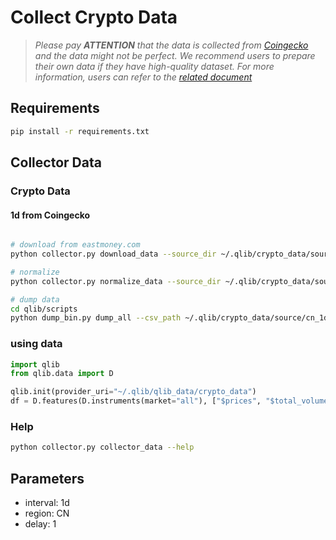 # Collect Crypto Data

> *Please pay **ATTENTION** that the data is collected from [Coingecko](https://www.coingecko.com/en/api) and the data might not be perfect. We recommend users to prepare their own data if they have high-quality dataset. For more information, users can refer to the [related document](https://qlib.readthedocs.io/en/latest/component/data.html#converting-csv-format-into-qlib-format)*

## Requirements

```bash
pip install -r requirements.txt
```

## Collector Data


### Crypto Data

#### 1d from Coingecko

```bash

# download from eastmoney.com
python collector.py download_data --source_dir ~/.qlib/crypto_data/source/cn_1d --region CN --start 2015-01-01 --end 2021-11-30 --delay 1 --interval 1d

# normalize
python collector.py normalize_data --source_dir ~/.qlib/crypto_data/source/cn_1d --normalize_dir ~/.qlib/crypto_data/source/cn_1d_nor --region CN --interval 1d --date_field_name date

# dump data
cd qlib/scripts
python dump_bin.py dump_all --csv_path ~/.qlib/crypto_data/source/cn_1d_nor --qlib_dir ~/.qlib/qlib_data/crypto_data --freq day --date_field_name date --include_fields prices,total_volumes,market_caps

```

### using data

```python
import qlib
from qlib.data import D

qlib.init(provider_uri="~/.qlib/qlib_data/crypto_data")
df = D.features(D.instruments(market="all"), ["$prices", "$total_volumes","$market_caps"], freq="day")
```


### Help
```bash
python collector.py collector_data --help
```

## Parameters

- interval: 1d
- region: CN
- delay: 1
